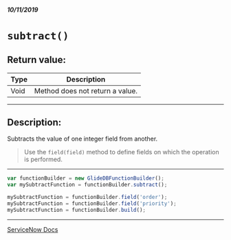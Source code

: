 ##### 10/11/2019
# `subtract()`

## Return value:
| Type | Description |
|---|---|
| Void | Method does not return a value. |

---

## Description:
Subtracts the value of one integer field from another.

  > Use the `field(field)` method to define fields on which the operation is performed.

---

```js
var functionBuilder = new GlideDBFunctionBuilder();
var mySubtractFunction = functionBuilder.subtract();

mySubtractFunction = functionBuilder.field('order');
mySubtractFunction = functionBuilder.field('priority');
mySubtractFunction = functionBuilder.build();
```

---

[ServiceNow Docs](https://developer.servicenow.com/app.do#!/api_doc?v=newyork&id=GlideDBFBScoped-subtract)